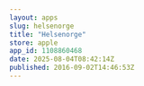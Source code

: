 ```yaml
---
layout: apps
slug: helsenorge
title: "Helsenorge"
store: apple
app_id: 1108860468
date: 2025-08-04T08:42:14Z
published: 2016-09-02T14:46:53Z
---
```

